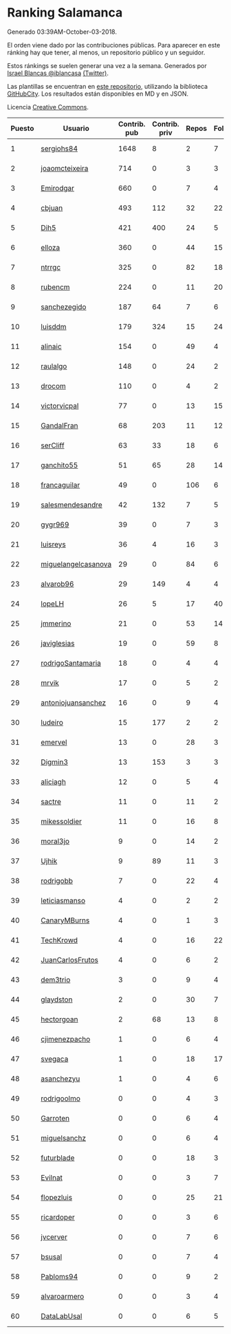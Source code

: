 # Ranking Salamanca

Generado 03:39AM-October-03-2018.

El orden viene dado por las contribuciones públicas. Para aparecer en este ránking hay que tener, al menos, un repositorio público y un seguidor.

Estos ránkings se suelen generar una vez a la semana. Generados por [Israel Blancas @iblancasa](https://github.com/iblancasa/) [(Twitter)](https://twitter.com/iblancasa).

Las plantillas se encuentran en [este repositorio](https://github.com/iblancasa/GH-Spanish-Ranking), utilizando la biblioteca [GitHubCity](https://github.com/iblancasa/GitHubCity). Los resultados están disponibles en MD y en JSON.

Licencia [Creative Commons](https://creativecommons.org/licenses/by/4.0/).

| Puesto   |  Usuario  | Contrib. pub | Contrib. priv |Repos| Followers | Desde |  Avatar  |
|----------|-----------|--------------|---------------|-----|-----------|-------|----------|
|1|[sergiohs84](https://github.com/sergiohs84)|1648|8|2|7|2015-03-28|![sergiohs84]()|
|2|[joaomcteixeira](https://github.com/joaomcteixeira)|714|0|3|3|2012-11-27|![joaomcteixeira]()|
|3|[Emirodgar](https://github.com/Emirodgar)|660|0|7|4|2013-04-30|![Emirodgar]()|
|4|[cbjuan](https://github.com/cbjuan)|493|112|32|22|2012-12-01|![cbjuan]()|
|5|[Dih5](https://github.com/Dih5)|421|400|24|5|2015-04-22|![Dih5]()|
|6|[elloza](https://github.com/elloza)|360|0|44|15|2015-02-24|![elloza]()|
|7|[ntrrgc](https://github.com/ntrrgc)|325|0|82|18|2011-08-24|![ntrrgc]()|
|8|[rubencm](https://github.com/rubencm)|224|0|11|20|2011-06-29|![rubencm]()|
|9|[sanchezegido](https://github.com/sanchezegido)|187|64|7|6|2015-11-08|![sanchezegido]()|
|10|[luisddm](https://github.com/luisddm)|179|324|15|24|2012-12-06|![luisddm]()|
|11|[alinaic](https://github.com/alinaic)|154|0|49|4|2018-03-16|![alinaic]()|
|12|[raulalgo](https://github.com/raulalgo)|148|0|24|2|2014-07-03|![raulalgo]()|
|13|[drocom](https://github.com/drocom)|110|0|4|2|2017-10-05|![drocom]()|
|14|[victorvicpal](https://github.com/victorvicpal)|77|0|13|15|2014-12-02|![victorvicpal]()|
|15|[GandalFran](https://github.com/GandalFran)|68|203|11|12|2017-07-07|![GandalFran]()|
|16|[serCliff](https://github.com/serCliff)|63|33|18|6|2015-07-27|![serCliff]()|
|17|[ganchito55](https://github.com/ganchito55)|51|65|28|14|2013-06-17|![ganchito55]()|
|18|[francaguilar](https://github.com/francaguilar)|49|0|106|6|2015-03-19|![francaguilar]()|
|19|[salesmendesandre](https://github.com/salesmendesandre)|42|132|7|5|2016-04-03|![salesmendesandre]()|
|20|[gygr969](https://github.com/gygr969)|39|0|7|3|2015-11-14|![gygr969]()|
|21|[luisreys](https://github.com/luisreys)|36|4|16|3|2015-11-18|![luisreys]()|
|22|[miguelangelcasanova](https://github.com/miguelangelcasanova)|29|0|84|6|2011-04-02|![miguelangelcasanova]()|
|23|[alvarob96](https://github.com/alvarob96)|29|149|4|4|2018-02-23|![alvarob96]()|
|24|[lopeLH](https://github.com/lopeLH)|26|5|17|40|2014-04-29|![lopeLH]()|
|25|[jmmerino](https://github.com/jmmerino)|21|0|53|14|2011-10-26|![jmmerino]()|
|26|[javiglesias](https://github.com/javiglesias)|19|0|59|8|2014-10-06|![javiglesias]()|
|27|[rodrigoSantamaria](https://github.com/rodrigoSantamaria)|18|0|4|4|2012-04-02|![rodrigoSantamaria]()|
|28|[mrvik](https://github.com/mrvik)|17|0|5|2|2016-04-23|![mrvik]()|
|29|[antoniojuansanchez](https://github.com/antoniojuansanchez)|16|0|9|4|2013-10-01|![antoniojuansanchez]()|
|30|[ludeiro](https://github.com/ludeiro)|15|177|2|2|2018-02-05|![ludeiro]()|
|31|[emervel](https://github.com/emervel)|13|0|28|3|2014-05-11|![emervel]()|
|32|[Digmin3](https://github.com/Digmin3)|13|153|3|3|2014-06-01|![Digmin3]()|
|33|[aliciagh](https://github.com/aliciagh)|12|0|5|4|2012-01-12|![aliciagh]()|
|34|[sactre](https://github.com/sactre)|11|0|11|2|2012-03-11|![sactre]()|
|35|[mikessoldier](https://github.com/mikessoldier)|11|0|16|8|2013-10-23|![mikessoldier]()|
|36|[moral3jo](https://github.com/moral3jo)|9|0|14|2|2010-12-15|![moral3jo]()|
|37|[Ujhik](https://github.com/Ujhik)|9|89|11|3|2017-03-07|![Ujhik]()|
|38|[rodrigobb](https://github.com/rodrigobb)|7|0|22|4|2012-04-12|![rodrigobb]()|
|39|[leticiasmanso](https://github.com/leticiasmanso)|4|0|2|2|2014-12-09|![leticiasmanso]()|
|40|[CanaryMBurns](https://github.com/CanaryMBurns)|4|0|1|3|2015-11-07|![CanaryMBurns]()|
|41|[TechKrowd](https://github.com/TechKrowd)|4|0|16|22|2015-10-10|![TechKrowd]()|
|42|[JuanCarlosFrutos](https://github.com/JuanCarlosFrutos)|4|0|6|2|2017-02-23|![JuanCarlosFrutos]()|
|43|[dem3trio](https://github.com/dem3trio)|3|0|9|4|2011-05-05|![dem3trio]()|
|44|[glaydston](https://github.com/glaydston)|2|0|30|7|2012-08-11|![glaydston]()|
|45|[hectorgoan](https://github.com/hectorgoan)|2|68|13|8|2013-08-12|![hectorgoan]()|
|46|[cjimenezpacho](https://github.com/cjimenezpacho)|1|0|6|4|2012-09-26|![cjimenezpacho]()|
|47|[svegaca](https://github.com/svegaca)|1|0|18|17|2010-02-03|![svegaca]()|
|48|[asanchezyu](https://github.com/asanchezyu)|1|0|4|6|2014-05-13|![asanchezyu]()|
|49|[rodrigoolmo](https://github.com/rodrigoolmo)|0|0|4|3|2011-04-09|![rodrigoolmo]()|
|50|[Garroten](https://github.com/Garroten)|0|0|6|4|2008-05-04|![Garroten]()|
|51|[miguelsanchz](https://github.com/miguelsanchz)|0|0|6|4|2012-07-10|![miguelsanchz]()|
|52|[futurblade](https://github.com/futurblade)|0|0|18|3|2012-10-03|![futurblade]()|
|53|[Evilnat](https://github.com/Evilnat)|0|0|3|7|2011-01-12|![Evilnat]()|
|54|[flopezluis](https://github.com/flopezluis)|0|0|25|21|2010-11-01|![flopezluis]()|
|55|[ricardoper](https://github.com/ricardoper)|0|0|3|6|2013-08-04|![ricardoper]()|
|56|[jvcerver](https://github.com/jvcerver)|0|0|7|6|2013-10-22|![jvcerver]()|
|57|[bsusal](https://github.com/bsusal)|0|0|7|4|2014-02-26|![bsusal]()|
|58|[Pabloms94](https://github.com/Pabloms94)|0|0|9|2|2016-02-11|![Pabloms94]()|
|59|[alvaroarmero](https://github.com/alvaroarmero)|0|0|3|4|2016-01-22|![alvaroarmero]()|
|60|[DataLabUsal](https://github.com/DataLabUsal)|0|0|6|5|2016-05-18|![DataLabUsal]()|
